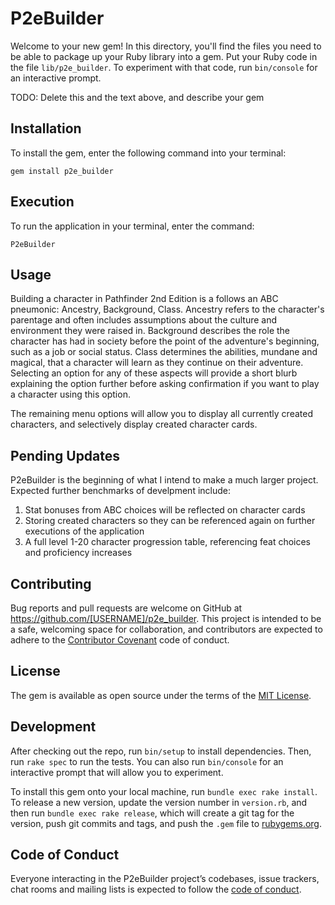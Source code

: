 # P2eBuilder

Welcome to your new gem! In this directory, you'll find the files you need to be able to package up your Ruby library into a gem. Put your Ruby code in the file `lib/p2e_builder`. To experiment with that code, run `bin/console` for an interactive prompt.

TODO: Delete this and the text above, and describe your gem

## Installation

To install the gem, enter the following command into your terminal:

`gem install p2e_builder`

## Execution

To run the application in your terminal, enter the command:

`P2eBuilder`

## Usage

Building a character in Pathfinder 2nd Edition is a follows an ABC pneumonic: Ancestry, Background, Class. Ancestry refers to the character's parentage and often includes assumptions about the culture and environment they were raised in. Background describes the role the character has had in society before the point of the adventure's beginning, such as a job or social status. Class determines the abilities, mundane and magical, that a character will learn as they continue on their adventure. Selecting an option for any of these aspects will provide a short blurb explaining the option further before asking confirmation if you want to play a character using this option.

The remaining menu options will allow you to display all currently created characters, and selectively display created character cards.

## Pending Updates

P2eBuilder is the beginning of what I intend to make a much larger project. Expected further benchmarks of develpment include:

1) Stat bonuses from ABC choices will be reflected on character cards
2) Storing created characters so they can be referenced again on further executions of the application
3) A full level 1-20 character progression table, referencing feat choices and proficiency increases

## Contributing

Bug reports and pull requests are welcome on GitHub at https://github.com/[USERNAME]/p2e_builder. This project is intended to be a safe, welcoming space for collaboration, and contributors are expected to adhere to the [Contributor Covenant](http://contributor-covenant.org) code of conduct.

## License

The gem is available as open source under the terms of the [MIT License](https://opensource.org/licenses/MIT).

## Development

After checking out the repo, run `bin/setup` to install dependencies. Then, run `rake spec` to run the tests. You can also run `bin/console` for an interactive prompt that will allow you to experiment.

To install this gem onto your local machine, run `bundle exec rake install`. To release a new version, update the version number in `version.rb`, and then run `bundle exec rake release`, which will create a git tag for the version, push git commits and tags, and push the `.gem` file to [rubygems.org](https://rubygems.org).

## Code of Conduct

Everyone interacting in the P2eBuilder project’s codebases, issue trackers, chat rooms and mailing lists is expected to follow the [code of conduct](https://github.com/[USERNAME]/p2e_builder/blob/master/CODE_OF_CONDUCT.md).
